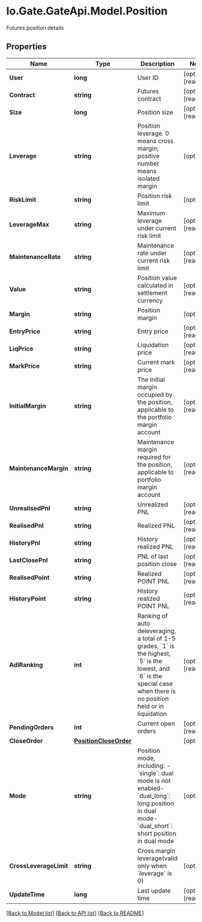 
# Io.Gate.GateApi.Model.Position

Futures position details

## Properties

Name | Type | Description | Notes
------------ | ------------- | ------------- | -------------
**User** | **long** | User ID | [optional] [readonly] 
**Contract** | **string** | Futures contract | [optional] [readonly] 
**Size** | **long** | Position size | [optional] [readonly] 
**Leverage** | **string** | Position leverage. 0 means cross margin; positive number means isolated margin | [optional] 
**RiskLimit** | **string** | Position risk limit | [optional] 
**LeverageMax** | **string** | Maximum leverage under current risk limit | [optional] [readonly] 
**MaintenanceRate** | **string** | Maintenance rate under current risk limit | [optional] [readonly] 
**Value** | **string** | Position value calculated in settlement currency | [optional] [readonly] 
**Margin** | **string** | Position margin | [optional] 
**EntryPrice** | **string** | Entry price | [optional] [readonly] 
**LiqPrice** | **string** | Liquidation price | [optional] [readonly] 
**MarkPrice** | **string** | Current mark price | [optional] [readonly] 
**InitialMargin** | **string** | The initial margin occupied by the position, applicable to the portfolio margin account | [optional] [readonly] 
**MaintenanceMargin** | **string** | Maintenance margin required for the position, applicable to portfolio margin account | [optional] [readonly] 
**UnrealisedPnl** | **string** | Unrealized PNL | [optional] [readonly] 
**RealisedPnl** | **string** | Realized PNL | [optional] [readonly] 
**HistoryPnl** | **string** | History realized PNL | [optional] [readonly] 
**LastClosePnl** | **string** | PNL of last position close | [optional] [readonly] 
**RealisedPoint** | **string** | Realized POINT PNL | [optional] [readonly] 
**HistoryPoint** | **string** | History realized POINT PNL | [optional] [readonly] 
**AdlRanking** | **int** | Ranking of auto deleveraging, a total of 1-5 grades, &#x60;1&#x60; is the highest, &#x60;5&#x60; is the lowest, and &#x60;6&#x60; is the special case when there is no position held or in liquidation | [optional] [readonly] 
**PendingOrders** | **int** | Current open orders | [optional] [readonly] 
**CloseOrder** | [**PositionCloseOrder**](PositionCloseOrder.md) |  | [optional] 
**Mode** | **string** | Position mode, including:  - &#x60;single&#x60;: dual mode is not enabled- &#x60;dual_long&#x60;: long position in dual mode- &#x60;dual_short&#x60;: short position in dual mode | [optional] 
**CrossLeverageLimit** | **string** | Cross margin leverage(valid only when &#x60;leverage&#x60; is 0) | [optional] 
**UpdateTime** | **long** | Last update time | [optional] [readonly] 

[[Back to Model list]](../README.md#documentation-for-models)
[[Back to API list]](../README.md#documentation-for-api-endpoints)
[[Back to README]](../README.md)
